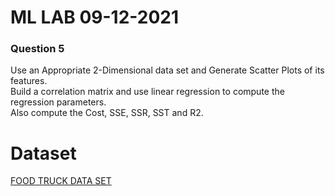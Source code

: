 # ML LAB 09-12-2021

### Question 5

Use an Appropriate 2-Dimensional data set and Generate Scatter Plots of its features.<br>
Build a correlation matrix and use linear regression to compute the regression parameters.<br>
Also compute the Cost, SSE, SSR, SST and R2.

# Dataset

[FOOD TRUCK DATA SET](https://github.com/1NT19IS417/1NT19IS417_mukund_B_mlLab/blob/main/Part%20A/5.%2009-12-21/Food-Truck-LineReg.csv)
